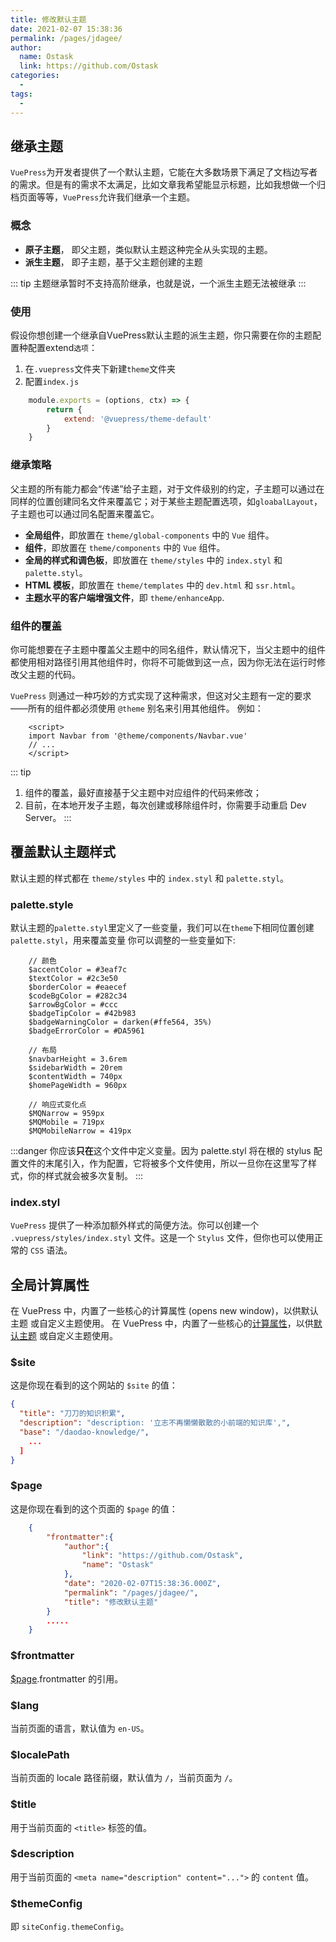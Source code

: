 ```yaml
---
title: 修改默认主题
date: 2021-02-07 15:38:36
permalink: /pages/jdagee/
author: 
  name: Ostask
  link: https://github.com/Ostask
categories:
  -
tags:
  - 
---
```

## 继承主题
`VuePress`为开发者提供了一个默认主题，它能在大多数场景下满足了文档边写者的需求。但是有的需求不太满足，比如文章我希望能显示标题，比如我想做一个归档页面等等，`VuePress`允许我们继承一个主题。

### 概念
- **原子主题**，
  即父主题，类似默认主题这种完全从头实现的主题。
- **派生主题**，
  即子主题，基于父主题创建的主题

::: tip
主题继承暂时不支持高阶继承，也就是说，一个派生主题无法被继承
:::    

### 使用
假设你想创建一个继承自VuePress默认主题的派生主题，你只需要在你的主题配置种配置extend`选项`：
1. 在`.vuepress`文件夹下新建`theme`文件夹
2. 配置`index.js`
```js
    module.exports = (options, ctx) => {
        return {
            extend: '@vuepress/theme-default'
        }
    }
```

### 继承策略
父主题的所有能力都会“传递”给子主题，对于文件级别的约定，子主题可以通过在同样的位置创建同名文件来覆盖它；对于某些主题配置选项，如`gloabalLayout`，子主题也可以通过同名配置来覆盖它。
- **全局组件**，即放置在 `theme/global-components` 中的 `Vue` 组件。
- **组件**，即放置在 `theme/components` 中的 `Vue` 组件。
- **全局的样式和调色板**，即放置在 `theme/styles` 中的 `index.styl` 和 `palette.styl`。
- **HTML 模板**，即放置在 `theme/templates` 中的 `dev.html` 和 `ssr.html`。
- **主题水平的客户端增强文件**，即 `theme/enhanceApp`.

### 组件的覆盖
你可能想要在子主题中覆盖父主题中的同名组件，默认情况下，当父主题中的组件都使用相对路径引用其他组件时，你将不可能做到这一点，因为你无法在运行时修改父主题的代码。

`VuePress` 则通过一种巧妙的方式实现了这种需求，但这对父主题有一定的要求——所有的组件都必须使用 `@theme` 别名来引用其他组件。
例如：
```vue
    <script>
    import Navbar from '@theme/components/Navbar.vue'
    // ...
    </script>
```
::: tip
1. 组件的覆盖，最好直接基于父主题中对应组件的代码来修改；
2. 目前，在本地开发子主题，每次创建或移除组件时，你需要手动重启 Dev Server。
:::

## 覆盖默认主题样式
默认主题的样式都在 `theme/styles` 中的 `index.styl` 和 `palette.styl`。
### palette.style
默认主题的`palette.styl`里定义了一些变量，我们可以在`theme`下相同位置创建`palette.styl`，用来覆盖变量
你可以调整的一些变量如下:
```stylus
    // 颜色
    $accentColor = #3eaf7c
    $textColor = #2c3e50
    $borderColor = #eaecef
    $codeBgColor = #282c34
    $arrowBgColor = #ccc
    $badgeTipColor = #42b983
    $badgeWarningColor = darken(#ffe564, 35%)
    $badgeErrorColor = #DA5961

    // 布局
    $navbarHeight = 3.6rem
    $sidebarWidth = 20rem
    $contentWidth = 740px
    $homePageWidth = 960px

    // 响应式变化点
    $MQNarrow = 959px
    $MQMobile = 719px
    $MQMobileNarrow = 419px
```

:::danger
你应该**只在**这个文件中定义变量。因为 palette.styl 将在根的 stylus 配置文件的末尾引入，作为配置，它将被多个文件使用，所以一旦你在这里写了样式，你的样式就会被多次复制。
:::

### index.styl
`VuePress` 提供了一种添加额外样式的简便方法。你可以创建一个 `.vuepress/styles/index.styl` 文件。这是一个 `Stylus` 文件，但你也可以使用正常的 `CSS` 语法。

## 全局计算属性
在 VuePress 中，内置了一些核心的计算属性 (opens new window)，以供默认主题 或自定义主题使用。
在 VuePress 中，内置了一些核心的[计算属性](https://cn.vuejs.org/v2/guide/computed.html#%E8%AE%A1%E7%AE%97%E5%B1%9E%E6%80%A7)，以供[默认主题](../theme/default-theme-config.md) 或自定义主题使用。

### $site

这是你现在看到的这个网站的 `$site` 的值：

``` json
{
  "title": "刀刀的知识积累",
  "description": "description: '立志不再懒懒散散的小前端的知识库',",
  "base": "/daodao-knowledge/",
    ...
  ]
}
```

### $page

这是你现在看到的这个页面的 `$page` 的值：

``` json
    {
        "frontmatter":{
            "author":{
                "link": "https://github.com/Ostask",
                "name": "Ostask"
            },
            "date": "2020-02-07T15:38:36.000Z",
            "permalink": "/pages/jdagee/",
            "title": "修改默认主题"
        }
        .....
    }
```

### $frontmatter

[$page](#page).frontmatter 的引用。

### $lang

当前页面的语言，默认值为 `en-US`。


### $localePath

当前页面的 locale 路径前缀，默认值为 `/`，当前页面为 `/`。


### $title

用于当前页面的 `<title>` 标签的值。

### $description

用于当前页面的 `<meta name="description" content="...">` 的 `content` 值。

### $themeConfig

即 `siteConfig.themeConfig`。
